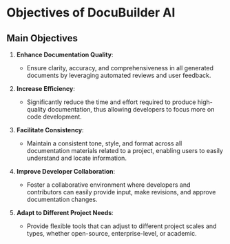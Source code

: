 # Objectives of DocuBuilder AI

## Main Objectives
1. **Enhance Documentation Quality**:
   - Ensure clarity, accuracy, and comprehensiveness in all generated documents by leveraging automated reviews and user feedback.

2. **Increase Efficiency**:
   - Significantly reduce the time and effort required to produce high-quality documentation, thus allowing developers to focus more on code development.

3. **Facilitate Consistency**:
   - Maintain a consistent tone, style, and format across all documentation materials related to a project, enabling users to easily understand and locate information.

4. **Improve Developer Collaboration**:
   - Foster a collaborative environment where developers and contributors can easily provide input, make revisions, and approve documentation changes.

5. **Adapt to Different Project Needs**:
   - Provide flexible tools that can adjust to different project scales and types, whether open-source, enterprise-level, or academic.